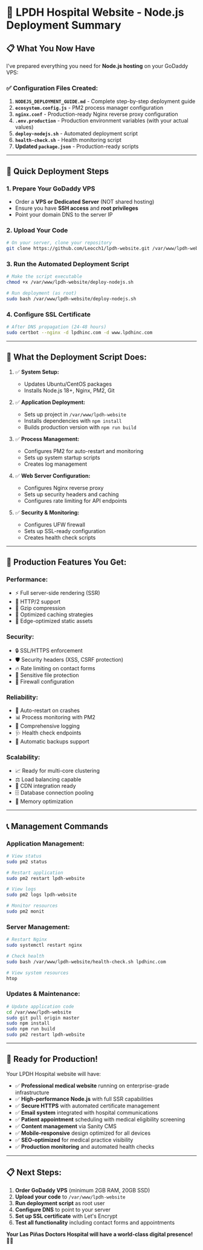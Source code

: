 # 🚀 LPDH Hospital Website - Node.js Deployment Summary

## 📋 What You Now Have

I've prepared everything you need for **Node.js hosting** on your GoDaddy VPS:

### ✅ Configuration Files Created:
1. **`NODEJS_DEPLOYMENT_GUIDE.md`** - Complete step-by-step deployment guide
2. **`ecosystem.config.js`** - PM2 process manager configuration
3. **`nginx.conf`** - Production-ready Nginx reverse proxy configuration
4. **`.env.production`** - Production environment variables (with your actual values)
5. **`deploy-nodejs.sh`** - Automated deployment script
6. **`health-check.sh`** - Health monitoring script
7. **Updated `package.json`** - Production-ready scripts

---

## 🎯 **Quick Deployment Steps**

### 1. **Prepare Your GoDaddy VPS**
- Order a **VPS or Dedicated Server** (NOT shared hosting)
- Ensure you have **SSH access** and **root privileges**
- Point your domain DNS to the server IP

### 2. **Upload Your Code**
```bash
# On your server, clone your repository
git clone https://github.com/Leocch1/lpdh-website.git /var/www/lpdh-website
```

### 3. **Run the Automated Deployment Script**
```bash
# Make the script executable
chmod +x /var/www/lpdh-website/deploy-nodejs.sh

# Run deployment (as root)
sudo bash /var/www/lpdh-website/deploy-nodejs.sh
```

### 4. **Configure SSL Certificate**
```bash
# After DNS propagation (24-48 hours)
sudo certbot --nginx -d lpdhinc.com -d www.lpdhinc.com
```

---

## 🔧 **What the Deployment Script Does:**

1. ✅ **System Setup:**
   - Updates Ubuntu/CentOS packages
   - Installs Node.js 18+, Nginx, PM2, Git

2. ✅ **Application Deployment:**
   - Sets up project in `/var/www/lpdh-website`
   - Installs dependencies with `npm install`
   - Builds production version with `npm run build`

3. ✅ **Process Management:**
   - Configures PM2 for auto-restart and monitoring
   - Sets up system startup scripts
   - Creates log management

4. ✅ **Web Server Configuration:**
   - Configures Nginx reverse proxy
   - Sets up security headers and caching
   - Configures rate limiting for API endpoints

5. ✅ **Security & Monitoring:**
   - Configures UFW firewall
   - Sets up SSL-ready configuration
   - Creates health check scripts

---

## 🌟 **Production Features You Get:**

### **Performance:**
- ⚡ Full server-side rendering (SSR)
- 🚀 HTTP/2 support
- 💨 Gzip compression
- 🎯 Optimized caching strategies
- 📱 Edge-optimized static assets

### **Security:**
- 🔒 SSL/HTTPS enforcement
- 🛡️ Security headers (XSS, CSRF protection)
- 🔥 Rate limiting on contact forms
- 🚫 Sensitive file protection
- 🔐 Firewall configuration

### **Reliability:**
- 🔄 Auto-restart on crashes
- 📊 Process monitoring with PM2
- 📝 Comprehensive logging
- 🩺 Health check endpoints
- 💾 Automatic backups support

### **Scalability:**
- 📈 Ready for multi-core clustering
- ⚖️ Load balancing capable
- 📡 CDN integration ready
- 🗄️ Database connection pooling
- 🧠 Memory optimization

---

## 📞 **Management Commands**

### **Application Management:**
```bash
# View status
sudo pm2 status

# Restart application  
sudo pm2 restart lpdh-website

# View logs
sudo pm2 logs lpdh-website

# Monitor resources
sudo pm2 monit
```

### **Server Management:**
```bash
# Restart Nginx
sudo systemctl restart nginx

# Check health
sudo bash /var/www/lpdh-website/health-check.sh lpdhinc.com

# View system resources
htop
```

### **Updates & Maintenance:**
```bash
# Update application code
cd /var/www/lpdh-website
sudo git pull origin master
sudo npm install
sudo npm run build
sudo pm2 restart lpdh-website
```

---

## 🎉 **Ready for Production!**

Your LPDH Hospital website will have:

- ✅ **Professional medical website** running on enterprise-grade infrastructure
- ✅ **High-performance Node.js** with full SSR capabilities  
- ✅ **Secure HTTPS** with automated certificate management
- ✅ **Email system** integrated with hospital communications
- ✅ **Patient appointment** scheduling with medical eligibility screening
- ✅ **Content management** via Sanity CMS
- ✅ **Mobile-responsive** design optimized for all devices
- ✅ **SEO-optimized** for medical practice visibility
- ✅ **Production monitoring** and automated health checks

---

## 📋 **Next Steps:**

1. **Order GoDaddy VPS** (minimum 2GB RAM, 20GB SSD)
2. **Upload your code** to `/var/www/lpdh-website`
3. **Run deployment script** as root user
4. **Configure DNS** to point to your server
5. **Set up SSL certificate** with Let's Encrypt
6. **Test all functionality** including contact forms and appointments

**Your Las Piñas Doctors Hospital will have a world-class digital presence! 🏥✨**

